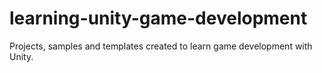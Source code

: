 # learning-unity-game-development
Projects, samples and templates created to learn game development with Unity.
